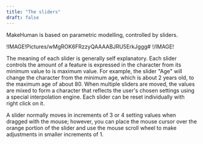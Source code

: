 ```yaml
---
title: "The sliders"
draft: false
---
```


MakeHuman is based on parametric modelling, controlled by sliders.

 !IMAGE!Pictures/wMgROK6FRzzyQAAAABJRU5ErkJggg# !/IMAGE! 

The meaning of each slider is generally self explanatory. Each slider controls the amount of a feature is expressed in the character from its minimum value to is maximum value.
For example, the slider "Age" will change the character from the minimum age, which is about 2 years old, to the maximum age of about 80. When multiple sliders are moved, the values are mixed to form a character that reflects the user's chosen settings using a special interpolation engine.
Each slider can be reset individually with right click on it.

A slider normally moves in increments of 3 or 4 setting values when dragged with the mouse; however, you can place the mouse cursor over the orange portion of the slider and use the mouse scroll wheel to make adjustments in smaller increments of 1.